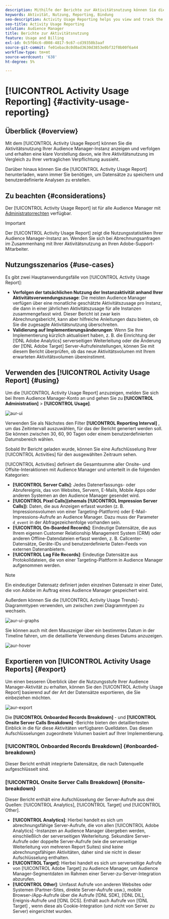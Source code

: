```yaml
---
description: Mithilfe der Berichte zur Aktivitätsnutzung können Sie die Aktivitätsnutzung für Ihre Audience Manager-Instanz anzeigen und verfolgen, sodass Sie Ihre tatsächliche Nutzung mit Ihrer vertraglichen Verpflichtung vergleichen können.
keywords: Aktivität, Nutzung, Reporting, Bindung
seo-description: Activity Usage Reporting helps you view and track the activity usage for your Audience Manager instance, so you can compare your actual usage to your contractual commitment.
seo-title: Activity Usage Reporting
solution: Audience Manager
title: Berichte zur Aktivitätsnutzung
feature: Usage and Billing
exl-id: 0c5f04c6-d008-4817-9c67-cd39350b3aaf
source-git-commit: fe01ebac8c0d0ad3630d3853e0bf32f0b00f6a44
workflow-type: tm+mt
source-wordcount: '638'
ht-degree: 5%

---
```


# [!UICONTROL Activity Usage Reporting] {#activity-usage-reporting}

## Überblick {#overview}

Mit dem [!UICONTROL Activity Usage Report] können Sie die Aktivitätsnutzung Ihrer Audience Manager-Instanz anzeigen und verfolgen und erhalten eine klare Vorstellung davon, wie Ihre Aktivitätsnutzung im Vergleich zu Ihrer vertraglichen Verpflichtung aussieht.

Darüber hinaus können Sie die [!UICONTROL Activity Usage Report] herunterladen, wann immer Sie benötigen, um Datensätze zu speichern und benutzerdefinierte Analysen zu erstellen.

## Zu beachten {#considerations}

Der [!UICONTROL Activity Usage Report] ist für alle Audience Manager mit [Administratorrechten](edit-account-settings.md) verfügbar.

>[!IMPORTANT]
>
>Der [!UICONTROL Activity Usage Report] zeigt die Nutzungsstatistiken Ihrer Audience Manager-Instanz an. Wenden Sie sich bei Abrechnungsanfragen im Zusammenhang mit Ihrer Aktivitätsnutzung an Ihren Adobe-Support-Mitarbeiter.

## Nutzungsszenarios {#use-cases}

Es gibt zwei Hauptanwendungsfälle von [!UICONTROL Activity Usage Report]:

* **Verfolgen der tatsächlichen Nutzung der Instanzaktivität anhand Ihrer Aktivitätsverwendungszusage**: Die meisten Audience Manager verfügen über eine monatliche geschätzte Aktivitätszusage pro Instanz, die dann in einer jährlichen Aktivitätszusage für alle Instanzen zusammengefasst wird. Dieser Bericht ist zwar kein Abrechnungsbericht, kann aber hilfreiche Anleitungen dazu bieten, ob Sie die zugesagte Aktivitätsnutzung überschreiten.
* **Validierung auf Implementierungsänderungen**: Wenn Sie Ihre Implementierung kürzlich aktualisiert haben, z. B. die Einrichtung der [!DNL Adobe Analytics] serverseitigen Weiterleitung oder die Änderung der [!DNL Adobe Target] Server-Aufrufeinstellungen, können Sie mit diesem Bericht überprüfen, ob das neue Aktivitätsvolumen mit Ihrem erwarteten Aktivitätsvolumen übereinstimmt.

## Verwenden des [!UICONTROL Activity Usage Report] {#using}

Um die [!UICONTROL Activity Usage Report] anzuzeigen, melden Sie sich bei Ihrem Audience Manager-Konto an und gehen Sie zu **[!UICONTROL Administration]** > **[!UICONTROL Usage]**.

![aur-ui](assets/aur-ui.png)

Verwenden Sie als Nächstes den Filter **[!UICONTROL Reporting Interval]** , um das Zeitintervall auszuwählen, für das der Bericht generiert werden soll. Sie können zwischen 30, 60, 90 Tagen oder einem benutzerdefinierten Datumsbereich wählen.

Sobald Ihr Bericht geladen wurde, können Sie eine Aufschlüsselung Ihrer [!UICONTROL Activities] für den ausgewählten Zeitraum sehen.

[!UICONTROL Activities] definiert die Gesamtsumme aller Onsite- und Offsite-Interaktionen mit Audience Manager und unterteilt in die folgenden Kategorien:

* **[!UICONTROL Server Calls]**: Jedes Datenerfassungs- oder Abrufereignis, das von Websites, Servern, E-Mails, Mobile Apps oder anderen Systemen an den Audience Manager gesendet wird.
* **[!UICONTROL Pixel Calls](ehemals [!UICONTROL Impression Server Calls])**: Daten, die aus Anzeigen erfasst wurden (z. B. Impressionsvolumen von einer Targeting-Plattform) oder E-Mail-Impressions-Aufrufe an Audience Manager. Dazu muss der Parameter `d_event` in der Abfragezeichenfolge vorhanden sein.
* **[!UICONTROL On-Boarded Records]**: Eindeutige Datensätze, die aus Ihrem eigenen Customer Relationship Management System (CRM) oder anderen Offline-Datendateien erfasst werden, z. B. Callcenter-Datensätze, Geräte-IDs und benutzerdefinierte Daten-Feeds von externen Datenanbietern.
* **[!UICONTROL Log File Records]**: Eindeutige Datensätze aus Protokolldateien, die von einer Targeting-Plattform in Audience Manager aufgenommen werden.

>[!NOTE]
>
>Ein eindeutiger Datensatz definiert jeden einzelnen Datensatz in einer Datei, die von Adobe im Auftrag eines Audience Manager gespeichert wird.

Außerdem können Sie die [!UICONTROL Activity Usage Trends]-Diagrammtypen verwenden, um zwischen zwei Diagrammtypen zu wechseln.

![aur-ui-graphs](assets/aur-ui-graphs.png)

Sie können auch mit dem Mauszeiger über ein bestimmtes Datum in der Timeline fahren, um die detaillierte Verwendung dieses Datums anzuzeigen.

![aur-hover](assets/aur-hover.png)

## Exportieren von [!UICONTROL Activity Usage Reports] {#export}

Um einen besseren Überblick über die Nutzungsstufe Ihrer Audience Manager-Aktivität zu erhalten, können Sie den [!UICONTROL Activity Usage Report] basierend auf der Art der Datensätze exportieren, die Sie einbeziehen möchten.

![aur-export](assets/aur-export.png)

Die **[!UICONTROL Onboarded Records Breakdown]** - und **[!UICONTROL Onsite Server Calls Breakdown]** -Berichte bieten den detailliertesten Einblick in die für diese Aktivitäten verfügbaren Quelldaten. Das diesen Aufschlüsselungen zugeordnete Volumen basiert auf Ihrer Implementierung.

### [!UICONTROL Onboarded Records Breakdown] {#onboarded-breakdown}

Dieser Bericht enthält integrierte Datensätze, die nach Datenquelle aufgeschlüsselt sind.

### [!UICONTROL Onsite Server Calls Breakdown] {#onsite-breakdown}

Dieser Bericht enthält eine Aufschlüsselung der Server-Aufrufe aus drei Quellen: [!UICONTROL Analytics], [!UICONTROL Target] und [!UICONTROL Other].

* **[!UICONTROL Analytics]**: Hierbei handelt es sich um abrechnungsfähige Server-Aufrufe, die von allen [!UICONTROL Adobe Analytics] -Instanzen an Audience Manager übergeben werden, einschließlich der serverseitigen Weiterleitung. Sekundäre Server-Aufrufe oder doppelte Server-Aufrufe (wie die serverseitige Weiterleitung von mehreren Report Suites) sind keine abrechnungsfähigen Aktivitäten, daher sind sie nicht in dieser Aufschlüsselung enthalten.
* **[!UICONTROL Target]**: Hierbei handelt es sich um serverseitige Aufrufe von [!UICONTROL Adobe Target] zu Audience Manager, um Audience Manager-Segmentdaten im Rahmen einer Server-zu-Server-Integration abzurufen.
* **[!UICONTROL Other]**: Umfasst Aufrufe von anderen Websites oder Systemen (Partner-Sites, direkte Server-Aufrufe usw.), mobile Browser-/App-Aufrufe über die Aufrufe [!DNL SDK], [!DNL DIL], Ereignis-Aufrufe und [!DNL DCS]. Enthält auch Aufrufe von [!DNL Target] , wenn diese als Cookie-Integration (und nicht von Server zu Server) eingerichtet wurden.
